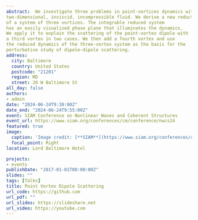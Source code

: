 ```yaml
---
abstract:  We investigate three problems in point-vortices dynamics within a
two-dimensional, inviscid, incompressible fluid. We derive a new reduction
of a system of three vortices. The integrable reduced system
has an easily visualized phase plane that illuminates the dynamics.
We apply it to explain the scattering of the point-vortex dipole with
a third vortex in two cases. We then add a fourth vortex and use
the reduced dynamics of the three-vortex system as the basis for the
perturbative study of dipole-dipole scattering.
address:
  city: Baltimore
  country: United States
  postcode: "21201"
  region: MD
  street: 20 W Baltimore St
all_day: false
authors:
- admin
date: "2024-06-24T9:30:00Z"
date_end: "2024-06-24T9:55:00Z"
event: SIAM Conference on Nonlinear Waves and Coherent Structures
event_url: https://www.siam.org/conferences/cm/conference/nwcs24
featured: true
image:
  caption: 'Image credit: [**SIAM**](https://www.siam.org/conferences/cm/conference/nwcs24)'
  focal_point: Right
location: Lord Baltimore Hotel

projects:
- events
publishDate: "2017-01-01T00:00:00Z"
slides: ""
tags: [Talks]
title: Point Vortex Dipole Scattering
url_code: https://github.com
url_pdf: ""
url_slides: https://slideshare.net
url_video: https://youtube.com
---
```




